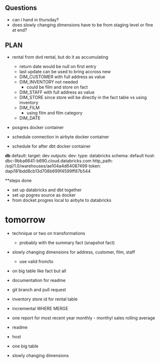 ## Questions
- can i hand in thursday?
- does slowly changing dimensions have to be from staging level or fine at end?

## PLAN
- rental from dvd rental, but do it as accumulating
    - return date would be null on first entry
    - last update can be used to bring accross new
    - DIM_CUSTOMER with full address as value
    - DIM_INVENTORY not needed
        - could be film and store on fact
    - DIM_STAFF with full address as value
    - DIM_STORE since store will be directly in the fact table vs using inventory
    - DIM_FILM
        - using film and film category
    - DIM_DATE

- posgres docker container
- schedule connection in airbyte docker container
- schedule for after dbt docker container


**db**
default:
  target: dev
  outputs:
    dev:
      type: databricks
      schema: default
      host: dbc-9bba6641-b690.cloud.databricks.com
      http_path: /sql/1.0/warehouses/ae104a4d64087499
      token: dapi181bdd8cb13d708b699f4599ff87b544

**steps done
- set up databricks and dbt together
- set up pogres source as docker
- from docket progres local to airbyte to databricks

# tomorrow
- technique or two on transformations
    - probably with the summary fact (snapshot fact)
- slowly changing dimensions for address, customer, film, staff
    - use valid from/to
- on big table like fact but all
- documentation for readme
- git branch and pull request
- inventory store id for rental table

- incremental WHERE MERGE
- one report for most recent year monthly - monthyl sales rolling average
- readme
- host
- one big table
- slowly changing dimensions